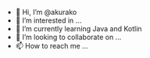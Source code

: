 - 👋 Hi, I’m @akurako
- 👀 I’m interested in ...
- 🌱 I’m currently learning Java and Kotlin
- 💞️ I’m looking to collaborate on ...
- 📫 How to reach me ...

<!---
akurako/akurako is a ✨ special ✨ repository because its `README.md` (this file) appears on your GitHub profile.
You can click the Preview link to take a look at your changes.
--->
